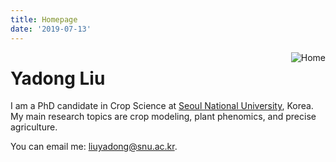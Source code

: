 ```yaml
---
title: Homepage
date: '2019-07-13'
---
```


[<img src="/img/dong.png" style="max-width:15%;min-width:40px;float:right;" alt="Home" />](https://yadong.site)

# Yadong Liu

I am a PhD candidate in Crop Science at [Seoul National University](https://snu.ac.kr), Korea. My main research topics are crop modeling, plant phenomics, and precise agriculture.

You can email me: [liuyadong@snu.ac.kr](mailto:liuyadong@snu.ac.kr).
